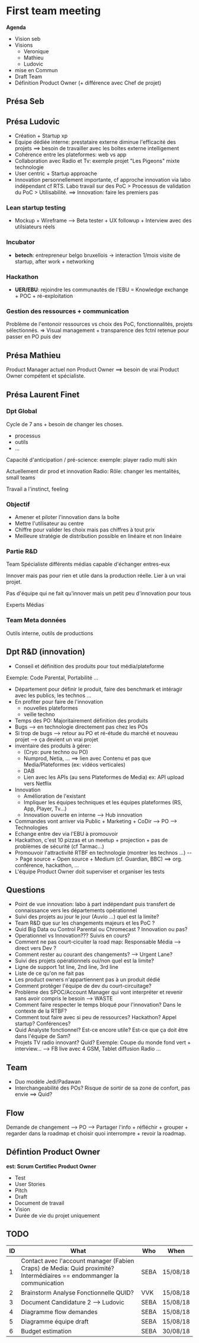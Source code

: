 # First team meeting

**Agenda**

- Vision seb
- Visions
	- Veronique
	- Mathieu
	- Ludovic
- mise en Commun
- Draft Team
- Définition Product Owner (+ différence avec Chef de projet)

## Présa Seb

## Présa Ludovic

- Création + Startup xp
- Equipe dédiée interne: prestataire externe diminue l'efficacité des projets ==> besoin de travailler avec les boîtes externe intelligement
- Cohérence entre les plateformes: web vs app
- Collaboration avec Radio et Tv: exemple projet "Les Pigeons" mixte technologie
- User centric + Startup approache
- Innovation personnellement importante, cf approche innovation via labo indépendant cf RTS. Labo travail sur des PoC > Processus de validation du PoC > Utilisabilité. ==> Innovation: faire les premiers pas 

### Lean startup testing

- Mockup + Wireframe --> Beta tester + UX followup + Interview avec des utilsiateurs réels

### Incubator

- **betech**: entrepreneur belgo bruxellois -> interaction 1/mois visite de startup, after work + networking

### Hackathon

- **UER/EBU**: rejoindre les communautés de l'EBU = Knowledge exchange + POC + ré-exploitation

### Gestion des ressources + communication

Problème de l'entonoir ressources vs choix des PoC, fonctionnalités, projets sélectionnés.
=> Visual management + transparence des fctnl retenue pour passer en PO puis dev

## Présa Mathieu

Product Manager actuel non Product Owner ==> besoin de vrai Product Owner compétent et spécialiste.

## Présa Laurent Finet

### Dpt Global

Cycle de 7 ans + besoin de changer les choses.

* processus
* outils
* ...

Capacité d'anticipation / pré-science: exemple: player radio multi skin

Actuellement dir prod et innovation Radio: Rôle: changer les mentalités, small teams

Travail a l'instinct, feeling

### Objectif

* Amener et piloter l'innovation dans la boîte
* Mettre l'utilisateur au centre
* Chiffre pour valider les choix mais pas chiffres à tout prix
* Meilleure stratégie de distribution possible en linéaire et non linéaire

### Partie R&D

Team Spécialiste différents médias capable d'échanger entres-eux

Innover mais pas pour rien et utile dans la production réelle. Lier à un vrai projet.

Pas d'équipe qui ne fait qu'innover mais un petit peu d'innovation pour tous

Experts Médias

### Team Meta données

Outils interne, outils de productions

## Dpt R&D (innovation)

- Conseil et définition des produits pour tout média/plateforme

Exemple: Code Parental, Portabilité ...

- Département pour définir le produit, faire des benchmark et intéragir avec les publics, les technos ...
- En profiter pour faire de l'innovation
	- nouvelles plateformes
	- veille techno
- Temps des PO: Majoritairement définition des produits
- Bugs --> en technologie directement pas chez les POs
- Si trop de bugs --> retour au PO et ré-étude du marché et nouveau projet --> ça devient un vrai projet
- inventaire des produits à gérer: 
	- (Cryo: pure techno ou PO)
	- Numprod, Netia, ... ==> lien avec Contenu et pas que Media/Plateformes (ex: vidéos verticales)
	- DAB
	- Lien avec les APIs (au sens Plateformes de Media) ex: API upload vers Netflix
- Innovation
	- Amélioration de l'existant
	- Impliquer les équipes techniques et les équipes plateformes (RS, App, Player, Tv...)
	- Innovation ouverte en interne --> Hub innovation
- Commandes vont arriver via Public + Marketing + CoDir --> PO --> Technologies
- Echange entre dev via l'EBU à promouvoir
- Hackathon, c'est 10 pizzas et un meetup + projection + pas de problèmes de sécurité (cf Tarmac...)
- Promouvoir l'attractivité RTBF en technologie (montrer les technos ...) --> Page source + Open source + Medium (cf. Guardian, BBC) ==> org. conférence, hackathon, ...
- L'équipe Product Owner doit superviser et organiser les tests

## Questions

- Point de vue innovation: labo à part indépendant puis transfert de connaissance vers les départements opérationnel
- Suivi des projets au jour le jour (Auvio ...) quel est la limite?
- Team R&D que sur les changements majeurs et les PoC ?
- Quid Big Data ou Control Parental ou Chromecast ? Innovation ou pas?
- Operationnel vs Innovation??? Suivis en cours?
- Comment ne pas court-cicuiter la road map: Responsable Média --> direct vers Dev ?
- Comment rester au courant des changements? --> Urgent Lane?
- Suivi des projets opérationnels oui/non quel est la limite?
- Ligne de support 1st line, 2nd line, 3rd line
- Liste de ce qu'on ne fait pas
- Les product owners n'appartiennent pas à un produit dédié
- Comment protéger l'équipe de dev du court-circuitage?
- Problème des SPOC/Account Manager qui vont interpréter et revenir sans avoir compris le besoin --> WASTE
- Comment faire respecter le temps bloqué pour l'innovation? Dans le contexte de la RTBF?
- Comment tout faire avec si peu de ressources? Hackathon? Appel startup? Conférences?
- Quid Analyste fonctionnel? Est-ce encore utile? Est-ce que ça doit être dans l'équipe de Sam?
- Projets TV radio innovant? Quid? Exemple: Coupe du monde fond vert + interview... --> FB live avec 4 GSM, Tablet diffusion Radio ...

## Team

- Duo modèle Jedi/Padawan
- Interchangeabilité des POs? Risque de sortir de sa zone de confort, pas envie ==> Quid?

## Flow

Demande de changement --> PO --> Partager l'info + réfléchir + grouper + regarder dans la roadmap et choisir quoi interrompre + revoir la roadmap.

## Défintion Product Owner

**est: Scrum Certifiec Product Owner**

- Test
- User Stories
- Pitch
- Draft
- Document de travail
- Vision
- Durée de vie du projet uniquement

## TODO

|ID | What | Who | When |
|---|------|-----|------|
|1 | Contact avec l'account manager (Fabien Craps) de Media: Quid proximité? Intermédiaires == endommanger la communication | SEBA | 15/08/18 |
|2 | Brainstorm Analyse Fonctionnelle QUID?| VVK | 15/08/18 |
|3 | Document Candidature 2 --> Ludovic | SEBA | 15/08/18 |
|4 | Diagramme flow demandes | SEBA | 15/08/18 |
|5 | Diagramme équipe draft | SEBA | 15/08/18 |
|6 | Budget estimation | SEBA | 30/08/18 |



